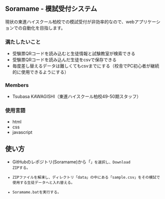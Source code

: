 ## Soramame - 模試受付システム

現状の東進ハイスクール柏校での模試受付が非効率的なので、webアプリケーションでの自動化を目指します。


### 満たしたいこと
- 受験票QRコードを読み込むと生徒情報と試験教室が検索できる
- 受験票QRコードを読み込んだ生徒をcsvで保存できる
- 毎度差し替えるデータは難しくてもcsvまでにする（校舎でPC初心者が継続的に使用できるようにする）

### Members
- Tsubasa KAWAGISHI（東進ハイスクール柏校49-50期スタッフ）

### 使用言語
- html
- css
- javascript



## 使い方
- GitHubのレポジトリ(Soramame)から「<CODE>」を選択し、Download ZIPする。
- ZIPファイルを解凍し、ディレクトリ「data」の中にある「sample.csv」をその模試で使用する生徒データへと入れ替える。
- Soramame.batを実行する。